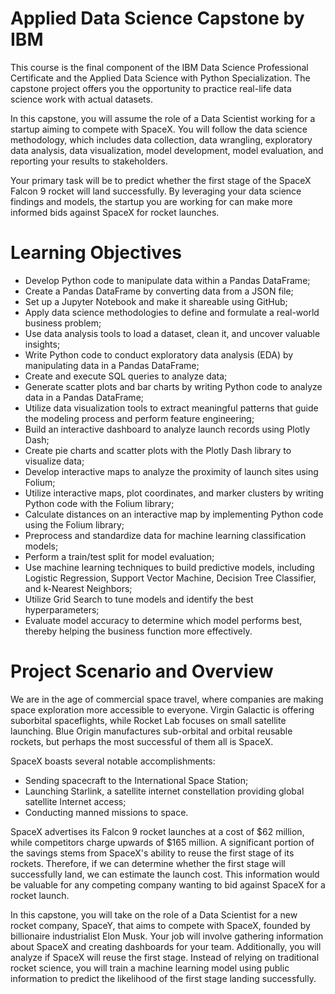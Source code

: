# Applied Data Science Capstone by IBM

<p>This course is the final component of the IBM Data Science Professional Certificate and the Applied Data Science with Python Specialization. The capstone project offers you the opportunity to practice real-life data science work with actual datasets.</p>

<p>In this capstone, you will assume the role of a Data Scientist working for a startup aiming to compete with SpaceX. You will follow the data science methodology, which includes data collection, data wrangling, exploratory data analysis, data visualization, model development, model evaluation, and reporting your results to stakeholders.</p>

<p>Your primary task will be to predict whether the first stage of the SpaceX Falcon 9 rocket will land successfully. By leveraging your data science findings and models, the startup you are working for can make more informed bids against SpaceX for rocket launches.</p>

# Learning Objectives
- Develop Python code to manipulate data within a Pandas DataFrame;
- Create a Pandas DataFrame by converting data from a JSON file;
- Set up a Jupyter Notebook and make it shareable using GitHub;
- Apply data science methodologies to define and formulate a real-world business problem;
- Use data analysis tools to load a dataset, clean it, and uncover valuable insights;
- Write Python code to conduct exploratory data analysis (EDA) by manipulating data in a Pandas DataFrame;
- Create and execute SQL queries to analyze data;
- Generate scatter plots and bar charts by writing Python code to analyze data in a Pandas DataFrame;
- Utilize data visualization tools to extract meaningful patterns that guide the modeling process and perform feature engineering;
- Build an interactive dashboard to analyze launch records using Plotly Dash;
- Create pie charts and scatter plots with the Plotly Dash library to visualize data;
- Develop interactive maps to analyze the proximity of launch sites using Folium;
- Utilize interactive maps, plot coordinates, and marker clusters by writing Python code with the Folium library;
- Calculate distances on an interactive map by implementing Python code using the Folium library;
- Preprocess and standardize data for machine learning classification models;
- Perform a train/test split for model evaluation;
- Use machine learning techniques to build predictive models, including Logistic Regression, Support Vector Machine, Decision Tree Classifier, and k-Nearest Neighbors;
- Utilize Grid Search to tune models and identify the best hyperparameters;
- Evaluate model accuracy to determine which model performs best, thereby helping the business function more effectively.

# Project Scenario and Overview
<p>We are in the age of commercial space travel, where companies are making space exploration more accessible to everyone. Virgin Galactic is offering suborbital spaceflights, while Rocket Lab focuses on small satellite launching. Blue Origin manufactures sub-orbital and orbital reusable rockets, but perhaps the most successful of them all is SpaceX.</p>

<p>SpaceX boasts several notable accomplishments:</p>

- Sending spacecraft to the International Space Station;
- Launching Starlink, a satellite internet constellation providing global satellite Internet access;
- Conducting manned missions to space.

<p>SpaceX advertises its Falcon 9 rocket launches at a cost of $62 million, while competitors charge upwards of $165 million. A significant portion of the savings stems from SpaceX's ability to reuse the first stage of its rockets. Therefore, if we can determine whether the first stage will successfully land, we can estimate the launch cost. This information would be valuable for any competing company wanting to bid against SpaceX for a rocket launch.</p>

<p>In this capstone, you will take on the role of a Data Scientist for a new rocket company, SpaceY, that aims to compete with SpaceX, founded by billionaire industrialist Elon Musk. Your job will involve gathering information about SpaceX and creating dashboards for your team. Additionally, you will analyze if SpaceX will reuse the first stage. Instead of relying on traditional rocket science, you will train a machine learning model using public information to predict the likelihood of the first stage landing successfully.</p>
